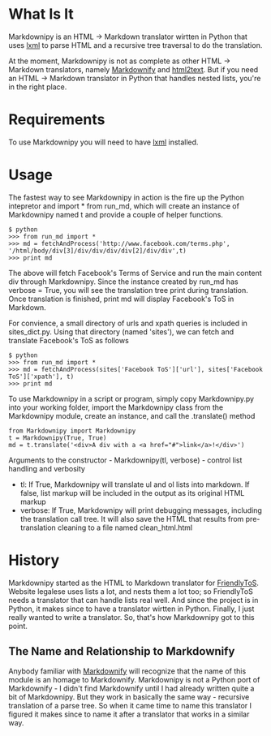 # What Is It
Markdownipy is an HTML -> Markdown translator wirtten in Python that uses [lxml](http://lxml.de/installation.html) to parse HTML and a recursive tree traversal to do the translation.

At the moment, Markdownipy is not as complete as other HTML -> Markdown translators, namely [Markdownify](https://github.com/ecenter/markdownify) and [html2text](https://github.com/aaronsw/html2text). But if you need an HTML -> Markdown translator in Python that handles nested lists, you're in the right place.

# Requirements
To use Markdownipy you will need to have [lxml](http://lxml.de/installation.html) installed.

# Usage

The fastest way to see Markdownipy in action is the fire up the Python intepretor and import * from run_md, which will create an instance of Markdownipy named t and provide a couple of helper functions.

    $ python
    >>> from run_md import *
    >>> md = fetchAndProcess('http://www.facebook.com/terms.php', '/html/body/div[3]/div/div/div/div[2]/div/div',t)
    >>> print md
    
The above will fetch Facebook's Terms of Service and run the main content div through Markdownipy. Since the instance created by run_md has verbose = True, you will see the translation tree print during translation. Once translation is finished, print md will display Facebook's ToS in Markdown.

For convience, a small directory of urls and xpath queries is included in sites_dict.py. Using that directory (named 'sites'), we can fetch and translate Facebook's ToS as follows

    $ python
    >>> from run_md import *
    >>> md = fetchAndProcess(sites['Facebook ToS']['url'], sites['Facebook ToS']['xpath'], t)
    >>> print md
    
To use Markdownipy in a script or program, simply copy Markdownipy.py into your working folder, import the Markdownipy class from the Markdownipy module, create an instance, and call the .translate() method

    from Markdownipy import Markdownipy
    t = Markdownipy(True, True)
    md = t.translate('<div>A div with a <a href="#">link</a>!</div>')
    
Arguments to the constructor - Markdownipy(tl, verbose) - control list handling and verbosity

* tl: If True, Markdownipy will translate ul and ol lists into markdown. If false, list markup will be included in the output as its original HTML markup
* verbose: If True, Markdownipy will print debugging messages, including the translation call tree. It will also save the HTML that results from pre-translation cleaning to a file named clean_html.html

# History

Markdownipy started as the HTML to Markdown translator for [FriendlyToS](https://github.com/sethwoodworth/FriendlyToS). Website legalese uses lists a lot, and nests them a lot too; so FriendlyToS needs a translator that can handle lists real well. And since the project is in Python, it makes since to have a translator wirtten in Python. Finally, I just really wanted to write a translator. So, that's how Markdownipy got to this point.

## The Name and Relationship to Markdownify

Anybody familiar with [Markdownify](https://github.com/ecenter/markdownify) will recognize that the name of this module is an homage to Markdownify. Markdownipy is not a Python port of Markdownify - I didn't find Markdownify until I had already written quite a bit of Markdownipy. But they work in basically the same way - recursive translation of a parse tree. So when it came time to name this translator I figured it makes since to name it after a translator that works in a similar way.